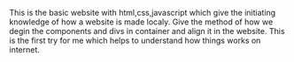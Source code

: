This is the basic website with html,css,javascript which give the initiating knowledge of how a website is made localy.
Give the method of how we degin the components and divs in container and align it in the website.
This is the first try for me which helps to understand how things works on internet.
